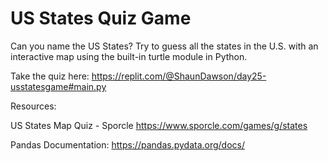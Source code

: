 # US States Quiz Game
Can you name the US States? Try to guess all the states in the U.S. with an interactive map using the built-in turtle module in Python.


Take the quiz here: 
https://replit.com/@ShaunDawson/day25-usstatesgame#main.py



Resources: 

US States Map Quiz - Sporcle
https://www.sporcle.com/games/g/states


Pandas Documentation: 
https://pandas.pydata.org/docs/

 
